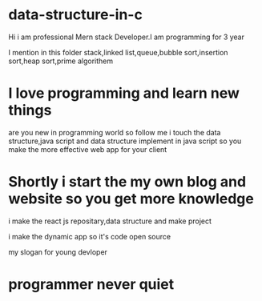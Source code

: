 # data-structure-in-c
Hi i am professional Mern stack Developer.I am programming for 3 year 

I mention in this folder stack,linked list,queue,bubble sort,insertion sort,heap sort,prime algorithem

# I love programming and learn new things
are you new in programming world so follow me
i touch the data structure,java script and data structure implement in java script so you make the more effective web app for your client

# Shortly i start the my own blog and website so you get more knowledge 
i make the react js repositary,data structure and make project

i make the dynamic app so it's code open source

my slogan for young devloper 
# programmer never quiet 
